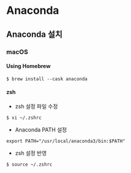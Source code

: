 # Anaconda

## Anaconda 설치

### macOS

#### Using Homebrew
```
$ brew install --cask anaconda
```

#### zsh

- zsh 설정 파일 수정
```
$ vi ~/.zshrc
```

- Anaconda PATH 설정
```
export PATH="/usr/local/anaconda3/bin:$PATH"
```

- zsh 설정 반영
```
$ source ~/.zshrc
```
